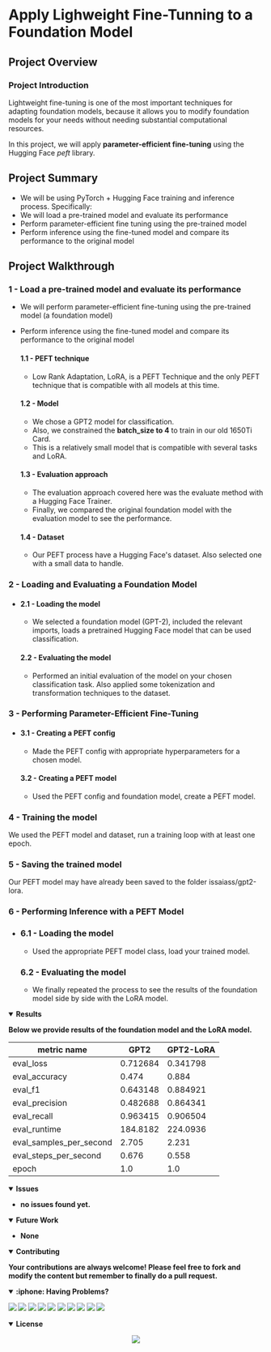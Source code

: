 # Apply Lighweight Fine-Tunning to a Foundation Model

## Project Overview
### Project Introduction

Lightweight fine-tuning is one of the most important techniques for adapting foundation models, because it allows you to modify foundation models for your needs without needing substantial computational resources.


In this project, we will apply **parameter-efficient fine-tuning** using the Hugging Face *peft* library.

## Project Summary
- We will be using PyTorch + Hugging Face training and inference process. Specifically:
- We will load a pre-trained model and evaluate its performance
- Perform parameter-efficient fine tuning using the pre-trained model
- Perform inference using the fine-tuned model and compare its performance to the original model

## Project Walkthrough

### 1 - Load a pre-trained model and evaluate its performance
- We will perform parameter-efficient fine-tuning using the pre-trained model (a foundation model)
- Perform inference using the fine-tuned model and compare its performance to the original model

    #### 1.1 - PEFT technique
    - Low Rank Adaptation, LoRA, is a PEFT Technique and the only PEFT technique that is compatible with all models at this time.

    #### 1.2 - Model
    - We chose a GPT2 model for classification.
    - Also, we constrained the **batch_size to 4** to train in our old 1650Ti Card.
    - This is a relatively small model that is compatible with several tasks and LoRA.

    #### 1.3 - Evaluation approach
    - The evaluation approach covered here was the evaluate method with a Hugging Face Trainer.
    - Finally, we compared the original foundation model with the evaluation model to see the performance.
    
    #### 1.4 - Dataset
    - Our PEFT process have a Hugging Face's dataset. Also selected one with a small data to handle.

### 2 - Loading and Evaluating a Foundation Model
- 
    #### 2.1 - Loading the model
    - We selected a foundation model (GPT-2), included the relevant imports, loads a pretrained Hugging Face model that can be used classification.

    #### 2.2 - Evaluating the model
    - Performed an initial evaluation of the model on your chosen classification task. Also applied some tokenization and transformation techniques to the dataset.

### 3 - Performing Parameter-Efficient Fine-Tuning
- 
    #### 3.1 - Creating a PEFT config   
    - Made the PEFT config with appropriate hyperparameters for a chosen model.

    #### 3.2 - Creating a PEFT model
    - Used the PEFT config and foundation model, create a PEFT model.

### 4 - Training the model
We used the PEFT model and dataset, run a training loop with at least one epoch.

### 5 - Saving the trained model
Our PEFT model may have already been saved to the folder issaiass/gpt2-lora.

### 6 - Performing Inference with a PEFT Model
- 
    ### 6.1 - Loading the model
    - Used the appropriate PEFT model class, load your trained model.

    ### 6.2 - Evaluating the model
    - We finally repeated the process to see the results of the foundation model side by side with the LoRA model.

<details open>
<summary> <b>Results<b></summary>

Below we provide results of the foundation model and the LoRA model.

|  metric name  | GPT2      | GPT2-LoRA |
| ---------- | --------- | --------- |
| eval_loss            | 0.712684  | 0.341798  |
| eval_accuracy        | 0.474     | 0.884     |
| eval_f1              | 0.643148  | 0.884921  |
| eval_precision       | 0.482688  | 0.864341  |
| eval_recall          | 0.963415  | 0.906504  |
| eval_runtime         | 184.8182  | 224.0936  |
| eval_samples_per_second | 2.705  | 2.231     |
| eval_steps_per_second | 0.676     | 0.558     |
| epoch                | 1.0       | 1.0       |


<p align="center"> </p>
</details>

<details open>
<summary> <b>Issues<b></summary>

- no issues found yet.

</details>

<details open>
<summary> <b>Future Work<b></summary>

- None

</details>

<details open>
<summary> <b>Contributing<b></summary>

Your contributions are always welcome! Please feel free to fork and modify the content but remember to finally do a pull request.

</details>

<details open>
<summary> :iphone: <b>Having Problems?<b></summary>

<p align = "center">

[<img src="https://img.shields.io/badge/linkedin-%230077B5.svg?&style=for-the-badge&logo=linkedin&logoColor=white" />](https://www.linkedin.com/in/riawa)
[<img src="https://img.shields.io/badge/telegram-2CA5E0?style=for-the-badge&logo=telegram&logoColor=white"/>](https://t.me/issaiass)
[<img src="https://img.shields.io/badge/instagram-%23E4405F.svg?&style=for-the-badge&logo=instagram&logoColor=white">](https://www.instagram.com/daqsyspty/)
[<img src="https://img.shields.io/badge/twitter-%231DA1F2.svg?&style=for-the-badge&logo=twitter&logoColor=white" />](https://twitter.com/daqsyspty) 
[<img src ="https://img.shields.io/badge/facebook-%233b5998.svg?&style=for-the-badge&logo=facebook&logoColor=white%22">](https://www.facebook.com/daqsyspty)
[<img src="https://img.shields.io/badge/linkedin-%230077B5.svg?&style=for-the-badge&logo=linkedin&logoColor=white" />](https://www.linkedin.com/in/riawe)
[<img src="https://img.shields.io/badge/tiktok-%23000000.svg?&style=for-the-badge&logo=tiktok&logoColor=white" />](https://www.linkedin.com/in/riawe)
[<img src="https://img.shields.io/badge/whatsapp-%23075e54.svg?&style=for-the-badge&logo=whatsapp&logoColor=white" />](https://wa.me/50766168542?text=Hello%20Rangel)
[<img src="https://img.shields.io/badge/hotmail-%23ffbb00.svg?&style=for-the-badge&logo=hotmail&logoColor=white" />](mailto:issaiass@hotmail.com)
[<img src="https://img.shields.io/badge/gmail-%23D14836.svg?&style=for-the-badge&logo=gmail&logoColor=white" />](mailto:riawalles@gmail.com)

</p>

</details>

<details open>
<summary> <b>License<b></summary>
<p align = "center">
<img src= "https://mirrors.creativecommons.org/presskit/buttons/88x31/svg/by-sa.svg" />
</p>
</details>